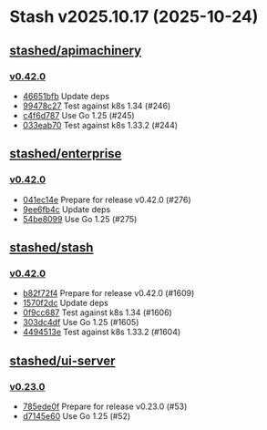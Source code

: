 # Stash v2025.10.17 (2025-10-24)


## [stashed/apimachinery](https://github.com/stashed/apimachinery)

### [v0.42.0](https://github.com/stashed/apimachinery/releases/tag/v0.42.0)

- [46651bfb](https://github.com/stashed/apimachinery/commit/46651bfb) Update deps
- [99478c27](https://github.com/stashed/apimachinery/commit/99478c27) Test against k8s 1.34 (#246)
- [c4f6d787](https://github.com/stashed/apimachinery/commit/c4f6d787) Use Go 1.25 (#245)
- [033eab70](https://github.com/stashed/apimachinery/commit/033eab70) Test against k8s 1.33.2 (#244)



## [stashed/enterprise](https://github.com/stashed/enterprise)

### [v0.42.0](https://github.com/stashed/enterprise/releases/tag/v0.42.0)

- [041ec14e](https://github.com/stashed/enterprise/commit/041ec14e6) Prepare for release v0.42.0 (#276)
- [9ee6fb4c](https://github.com/stashed/enterprise/commit/9ee6fb4ca) Update deps
- [54be8099](https://github.com/stashed/enterprise/commit/54be80998) Use Go 1.25 (#275)



## [stashed/stash](https://github.com/stashed/stash)

### [v0.42.0](https://github.com/stashed/stash/releases/tag/v0.42.0)

- [b82f72f4](https://github.com/stashed/stash/commit/b82f72f4e) Prepare for release v0.42.0 (#1609)
- [1570f2dc](https://github.com/stashed/stash/commit/1570f2dca) Update deps
- [0f9cc687](https://github.com/stashed/stash/commit/0f9cc6874) Test against k8s 1.34 (#1606)
- [303dc4df](https://github.com/stashed/stash/commit/303dc4dfe) Use Go 1.25 (#1605)
- [4494513e](https://github.com/stashed/stash/commit/4494513eb) Test against k8s 1.33.2 (#1604)



## [stashed/ui-server](https://github.com/stashed/ui-server)

### [v0.23.0](https://github.com/stashed/ui-server/releases/tag/v0.23.0)

- [785ede0f](https://github.com/stashed/ui-server/commit/785ede0f) Prepare for release v0.23.0 (#53)
- [d7145e60](https://github.com/stashed/ui-server/commit/d7145e60) Use Go 1.25 (#52)



